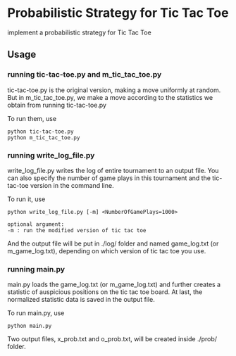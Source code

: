 # Probabilistic Strategy for Tic Tac Toe

implement a probabilistic strategy for Tic Tac Toe

## Usage

### running tic-tac-toe.py and m_tic_tac_toe.py

tic-tac-toe.py is the original version, making a move uniformly at random. But in m_tic_tac_toe.py, we make a move according to the statistics we obtain from running tic-tac-toe.py

To run them, use 
```
python tic-tac-toe.py
python m_tic_tac_toe.py
```


### running write_log_file.py

write_log_file.py writes the log of entire tournament to an output file. You can also specify the number of game plays in this tournament and the tic-tac-toe version in the command line. 

To run it, use
```
python write_log_file.py [-m] <NumberOfGamePlays=1000> 

optional argument:
-m : run the modified version of tic tac toe
```
And the output file will be put in ./log/ folder and named game_log.txt (or m_game_log.txt), depending on which version of tic tac toe you use. 

### running main.py

main.py loads the game_log.txt (or m_game_log.txt) and further creates a statistic of auspicious positions on the tic tac toe board. At last, the normalized statistic data is saved in the output file.

To run main.py, use
```
python main.py 
```
Two output files, x_prob.txt and o_prob.txt, will be created inside ./prob/ folder. 
